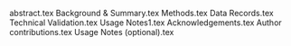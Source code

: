 abstract.tex
Background & Summary.tex
Methods.tex
Data Records.tex
Technical Validation.tex
Usage Notes1.tex
Acknowledgements.tex
Author contributions.tex
Usage Notes (optional).tex
